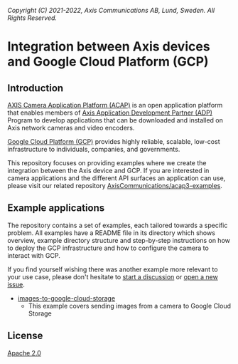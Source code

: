 *Copyright (C) 2021-2022, Axis Communications AB, Lund, Sweden. All Rights Reserved.*

# Integration between Axis devices and Google Cloud Platform (GCP)

## Introduction

[AXIS Camera Application Platform (ACAP)](https://www.axis.com/support/developer-support/axis-camera-application-platform) is an open application platform that enables members of [Axis Application Development Partner (ADP)](https://www.axis.com/partners/adp-partner-program) Program to develop applications that can be downloaded and installed on Axis network cameras and video encoders.

[Google Cloud Platform (GCP)](https://cloud.google.com) provides highly reliable, scalable, low-cost infrastructure to individuals, companies, and governments.

This repository focuses on providing examples where we create the integration between the Axis device and GCP. If you are interested in camera applications and the different API surfaces an application can use, please visit our related repository [AxisCommunications/acap3-examples](https://github.com/AxisCommunications/acap3-examples/).

## Example applications

The repository contains a set of examples, each tailored towards a specific problem. All examples have a README file in its directory which shows overview, example directory structure and step-by-step instructions on how to deploy the GCP infrastructure and how to configure the camera to interact with GCP.

If you find yourself wishing there was another example more relevant to your use case, please don't hesitate to [start a discussion](https://github.com/AxisCommunications/acap-integration-examples-gcp/discussions/new) or [open a new issue](https://github.com/AxisCommunications/acap-integration-examples-gcp/issues/new/choose).

- [images-to-google-cloud-storage](./images-to-google-cloud-storage/)
    - This example covers sending images from a camera to Google Cloud Storage

## License

[Apache 2.0](./LICENSE)
